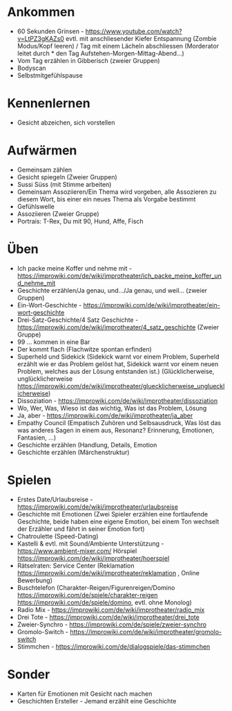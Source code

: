 # Ankommen
* 60 Sekunden Grinsen - https://www.youtube.com/watch?v=LtPZ3gKAZs0 evtl. mit anschliesender Kiefer Entspannung (Zombie Modus/Kopf leeren) / Tag mit einem Lächeln abschliessen (Morderator leitet durch * den Tag Aufstehen-Morgen-Mittag-Abend...)
* Vom Tag erzählen in Gibberisch (zweier Gruppen)
* Bodyscan
* Selbstmitgefühlspause

# Kennenlernen
* Gesicht abzeichen, sich vorstellen

# Aufwärmen
* Gemeinsam zählen
* Gesicht spiegeln (Zweier Gruppen)
* Sussi Süss (mit Stimme arbeiten)
* Gemeinsam Assoziieren/Ein Thema wird vorgeben, alle Assozieren zu diesem Wort, bis einer ein neues Thema als Vorgabe bestimmt
* Gefühlswelle
* Assoziieren (Zweier Gruppe)
* Portrais: T-Rex, Du mit 90, Hund, Affe, Fisch

# Üben
* Ich packe meine Koffer und nehme mit - https://improwiki.com/de/wiki/improtheater/ich_packe_meine_koffer_und_nehme_mit
* Geschichte erzählen/Ja genau, und.../Ja genau, und weil... (zweier Gruppen)
* Ein-Wort-Geschichte - https://improwiki.com/de/wiki/improtheater/ein-wort-geschichte
* Drei-Satz-Geschichte/4 Satz Geschichte - https://improwiki.com/de/wiki/improtheater/4_satz_geschichte (Zweier Gruppe)
* 99 ... kommen in eine Bar
* Der kommt flach (Flachwitze spontan erfinden)
* Superheld und Sidekick (Sidekick warnt vor einem Problem, Superheld erzählt wie er das Problem gelöst hat, Sidekick warnt vor einem neuen Problem, welches aus der Lösung entstanden ist.) (Glücklicherweise, unglücklicherweise https://improwiki.com/de/wiki/improtheater/gluecklicherweise_ungluecklicherweise)
* Dissoziation - https://improwiki.com/de/wiki/improtheater/dissoziation
* Wo, Wer, Was, Wieso ist das wichtig, Was ist das Problem, Lösung
* Ja, aber - https://improwiki.com/de/wiki/improtheater/ja_aber
* Empathy Council (Empatisch Zuhören und Selbsausdruck, Was löst das was anderes Sagen in einem aus, Resonanz? Erinnerung, Emotionen, Fantasien, ...)
* Geschichte erzählen (Handlung, Details, Emotion
* Geschichte erzählen (Märchenstruktur)

# Spielen
* Erstes Date/Urlaubsreise - https://improwiki.com/de/wiki/improtheater/urlaubsreise
* Geschichte mit Emotionen (Zwei Spieler erzählen eine fortlaufende Geschichte, beide haben eine eigene Emotion, bei einem Ton wechselt der Erzähler und fährt in seiner Emotion fort)
* Chatroulette (Speed-Dating)
* Kastelli & evtl. mit Sound/Ambiente Unterstützung - https://www.ambient-mixer.com/ Hörspiel https://improwiki.com/de/wiki/improtheater/hoerspiel
* Rätselraten: Service Center (Reklamation https://improwiki.com/de/wiki/improtheater/reklamation , Online Bewerbung)
* Buschtelefon (Charakter-Reigen/Figurenreigen/Domino https://improwiki.com/de/spiele/charakter-reigen https://improwiki.com/de/spiele/domino, evtl. ohne Monolog)
* Radio Mix - https://improwiki.com/de/wiki/improtheater/radio_mix
* Drei Tote - https://improwiki.com/de/wiki/improtheater/drei_tote
* Zweier-Synchro - https://improwiki.com/de/spiele/zweier-synchro
* Gromolo-Switch - https://improwiki.com/de/wiki/improtheater/gromolo-switch
* Stimmchen - https://improwiki.com/de/dialogspiele/das-stimmchen

# Sonder
* Karten für Emotionen mit Gesicht nach machen
* Geschichten Ersteller - Jemand erzählt eine Geschichte